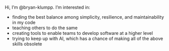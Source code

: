 Hi, I’m @bryan-klumpp.  I’m interested in:
  - finding the best balance among simplicity, resilience, and maintainability in my code
  - teaching others to do the same
  - creating tools to enable teams to develop software at a higher level
  - trying to keep up with AI, which has a chance of making all of the above skills obsolete

<!---
bryan-klumpp/bryan-klumpp is a ✨ special ✨ repository because its `README.md` (this file) appears on your GitHub profile.
You can click the Preview link to take a look at your changes.
--->
